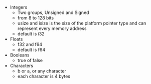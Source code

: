 - Integers
	- Two groups, Unsigned and Signed
	- from 8 to 128 bits
	- usize and isize is the size of the platform pointer type and can represent every memory address
	- default is i32
- Floats
	- f32 and f64
	- default is f64
- Booleans
	- true of false
- Characters
	- b or a, or any character
	- each character is 4 bytes